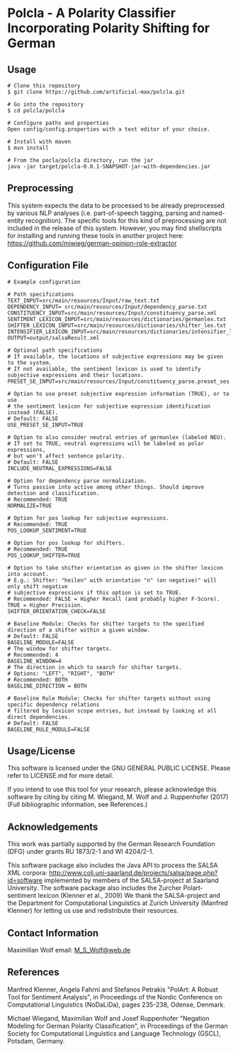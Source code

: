 <h1> Polcla - A Polarity Classifier Incorporating Polarity Shifting for German</h1>

## Usage
```
# Clone this repository
$ git clone https://github.com/artificial-max/polcla.git

# Go into the repository
$ cd polcla/polcla

# Configure paths and properties
Open config/config.properties with a text editor of your choice.

# Install with maven
$ mvn install

# From the pocla/polcla directory, run the jar
java -jar target/polcla-0.0.1-SNAPSHOT-jar-with-dependencies.jar
```

## Preprocessing
This system expects the data to be processed to be already preprocessed by various NLP analyses (i.e. part-of-speech tagging, parsing and named-entity recognition).
The specific tools for this kind of preprocessing are not included in the release of this system.
However, you may find shellscripts for installing and running these tools in another project here:
https://github.com/miwieg/german-opinion-role-extractor

## Configuration File
```
# Example configuration

# Path specifications
TEXT_INPUT=src/main/resources/Input/raw_text.txt
DEPENDENCY_INPUT= src/main/resources/Input/dependency_parse.txt
CONSTITUENCY_INPUT=src/main/resources/Input/constituency_parse.xml
SENTIMENT_LEXICON_INPUT=src/main/resources/dictionaries/germanlex.txt
SHIFTER_LEXICON_INPUT=src/main/resources/dictionaries/shifter_lex.txt
INTENSIFIER_LEXICON_INPUT=src/main/resources/dictionaries/intensifier_lex.txt
OUTPUT=output/salsaResult.xml

# Optional path specifications
# If available, the locations of subjective expressions may be given to the system.
# If not available, the sentiment lexicon is used to identify subjective expressions and their locations.
PRESET_SE_INPUT=src/main/resources/Input/constituency_parse.preset_ses.xml

# Option to use preset subjective expression information (TRUE), or to use
# the sentiment lexicon for subjective expression identification instead (FALSE).
# Default: FALSE
USE_PRESET_SE_INPUT=TRUE

# Option to also consider neutral entries of germanlex (labeled NEU).
# If set to TRUE, neutral expressions will be labeled as polar expressions,
# but won't affect sentence polarity.
# Default: FALSE
INCLUDE_NEUTRAL_EXPRESSIONS=FALSE

# Option for dependency parse normalization.
# Turns passive into active among other things. Should improve detection and classification.
# Recommended: TRUE
NORMALIZE=TRUE

# Option for pos lookup for subjective expressions.
# Recommended: TRUE
POS_LOOKUP_SENTIMENT=TRUE

# Option for pos lookup for shifters.
# Recommended: TRUE
POS_LOOKUP_SHIFTER=TRUE

# Option to take shifter orientation as given in the shifter lexicon into account.
# E.g.: Shifter: "heilen" with orientation "n" (on negative)" will only shift negative 
# subjective expressions if this option is set to TRUE.
# Recommended: FALSE = Higher Recall (and probably higher F-Score). TRUE = Higher Precision.
SHIFTER_ORIENTATION_CHECK=FALSE

# Baseline Module: Checks for shifter targets to the specified direction of a shifter within a given window.
# Default: FALSE
BASELINE_MODULE=FALSE
# The window for shifter targets.
# Recommended: 4
BASELINE_WINDOW=4
# The direction in which to search for shifter targets.
# Options: "LEFT", "RIGHT", "BOTH"
# Recommended: BOTH
BASELINE_DIRECTION = BOTH

# Baseline Rule Module: Checks for shifter targets without using specific dependency relations 
# filtered by lexicon scope entries, but instead by looking at all direct dependencies.
# Default: FALSE
BASELINE_RULE_MODULE=FALSE
```

## Usage/License
This software is licensed under the GNU GENERAL PUBLIC LICENSE.
Please refer to LICENSE.md for more detail.

If you intend to use this tool for your research, please acknowledge this software by citing by citing M. Wiegand, M. Wolf and J. Ruppenhofer (2017) 
(Full bibliographic information, see References.)

## Acknowledgements
This work was partially supported by the German Research Foundation (DFG) under grants RU 1873/2-1 and WI 4204/2-1.

This software package also includes the Java API to process the SALSA XML corpora:
http://www.coli.uni-saarland.de/projects/salsa/page.php?id=software
implemented by members of the SALSA-project at Saarland University.
The software package also includes the Zurcher Polart-sentiment lexicon (Klenner et al., 2009)
We thank the SALSA-project and the Department for Computational Linguistics at Zurich University (Manfred Klenner)
for letting us use and redistribute their resources.

## Contact Information
Maximilian Wolf                       email: M_S_Wolf@web.de

## References
Manfred Klenner, Angela Fahrni and Stefanos Petrakis
   "PolArt: A Robust Tool for Sentiment Analysis",
    in Proceedings of the Nordic Conference on Computational Linguistics (NoDaLiDa), pages 235-238, Odense, Denmark.
    
Michael Wiegand, Maximilian Wolf and Josef Ruppenhofer
  "Negation Modeling for German Polarity Classification", 
  in Proceedings of the German Society for Computational Linguistics and Language Technology (GSCL), Potsdam, Germany.
